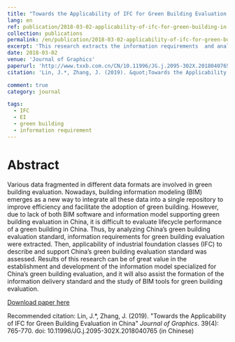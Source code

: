 ```yaml
---
title: "Towards the Applicability of IFC for Green Building Evaluation in China"
lang: en
ref: publication/2018-03-02-applicability-of-ifc-for-green-building-in-china
collection: publications
permalink: /en/publication/2018-03-02-applicability-of-ifc-for-green-building-in-china
excerpt: 'This research extracts the information requirements  and analyzes the applicability of IFC for green building evaluation in China, which is helpful for creating and updating building codes'
date: 2018-03-02
venue: 'Journal of Graphics'
paperurl: 'http://www.txxb.com.cn/CN/10.11996/JG.j.2095-302X.2018040765 '
citation: 'Lin, J.*, Zhang, J. (2019). &quot;Towards the Applicability of IFC for Green Building Evaluation in China&quot; <i>Journal of Graphics</i>. 39(4): 765-770. doi: 10.11996/JG.j.2095-302X.2018040765 (in Chinese)'

comment: true
category: journal

tags: 
  - IFC
  - EI
  - green building
  - information requirement
---
```



Abstract
====

Various data fragmented in different data formats are involved in green building evaluation. Nowadays, building information modeling (BIM) emerges as a new way to integrate all these data into a single repository to improve efficiency and facilitate the adoption of green building. However, due  to  lack  of  both  BIM  software  and  information  model  supporting  green  building  evaluation  in China,  it  is  difficult  to  evaluate  lifecycle  performance  of  a  green  building  in  China.  Thus,  by analyzing  China’s  green  building  evaluation  standard,  information  requirements  for  green  building evaluation were extracted. Then, applicability of industrial foundation classes (IFC) to describe and support China’s green building evaluation standard was assessed. Results of this research can be of great value in the establishment and development of the information model specialized for China’s green building evaluation, and it will also assist the formation of the information delivery standard and the study of BIM tools for green building evaluation. 

[Download paper here](http://www.txxb.com.cn/CN/10.11996/JG.j.2095-302X.2018040765 )

Recommended citation: Lin, J.*, Zhang, J. (2019). &quot;Towards the Applicability of IFC for Green Building Evaluation in China&quot; <i>Journal of Graphics</i>. 39(4): 765-770. doi: 10.11996/JG.j.2095-302X.2018040765 (in Chinese)